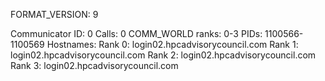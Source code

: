 FORMAT_VERSION: 9

Communicator ID: 0
Calls: 0
COMM_WORLD ranks: 0-3
PIDs: 1100566-1100569
Hostnames:
	Rank 0: login02.hpcadvisorycouncil.com
	Rank 1: login02.hpcadvisorycouncil.com
	Rank 2: login02.hpcadvisorycouncil.com
	Rank 3: login02.hpcadvisorycouncil.com
